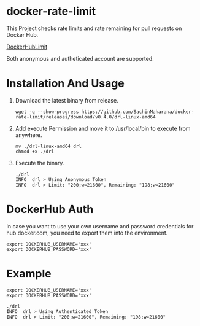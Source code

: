 # docker-rate-limit

This Project checks rate limits and rate remaining for pull requests on Docker Hub.

[DockerHubLimit](https://docs.docker.com/docker-hub/download-rate-limit)

Both anonymous and autheticated account are supported.

# Installation And Usage

1. Download the latest binary from release.
    ```
    wget -q --show-progress https://github.com/SachinMaharana/docker-rate-limit/releases/download/v0.4.0/drl-linux-amd64
    ```

2. Add execute Permission and move it to /usr/local/bin to execute from anywhere.
    ```
    mv ./drl-linux-amd64 drl
    chmod +x ./drl
    ```
3. Execute the binary.
    ```
    ./drl            
    INFO  drl > Using Anonymous Token
    INFO  drl > Limit: "200;w=21600", Remaining: "198;w=21600"
    ```

# DockerHub Auth

In case you want to use your own username and password credentials for hub.docker.com,
you need to export them into the environment.

```
export DOCKERHUB_USERNAME='xxx'
export DOCKERHUB_PASSWORD='xxx'
```

# Example
```
export DOCKERHUB_USERNAME='xxx'
export DOCKERHUB_PASSWORD='xxx'

./drl
INFO  drl > Using Authenticated Token
INFO  drl > Limit: "200;w=21600", Remaining: "198;w=21600"

```



